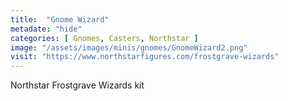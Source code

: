 ```yaml
---
title:  "Gnome Wizard"
metadate: "hide"
categories: [ Gnomes, Casters, Northstar ]
image: "/assets/images/minis/gnomes/GnomeWizard2.png"
visit: "https://www.northstarfigures.com/frostgrave-wizards"
---
```

Northstar Frostgrave Wizards kit